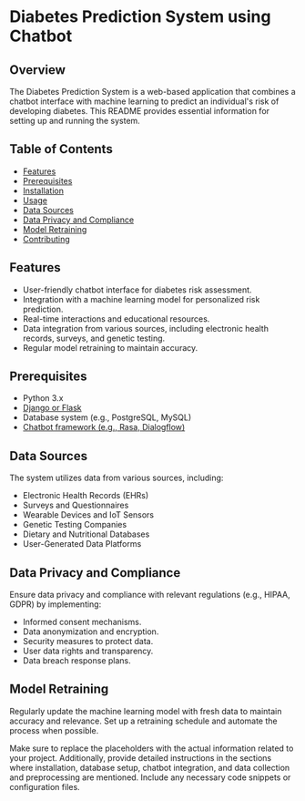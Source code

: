 
# Diabetes Prediction System using Chatbot

## Overview

The Diabetes Prediction System is a web-based application that combines a chatbot interface with machine learning to predict an individual's risk of developing diabetes. This README provides essential information for setting up and running the system.

## Table of Contents

- [Features](#features)
- [Prerequisites](#prerequisites)
- [Installation](#installation)
- [Usage](#usage)
- [Data Sources](#data-sources)
- [Data Privacy and Compliance](#data-privacy-and-compliance)
- [Model Retraining](#model-retraining)
- [Contributing](#contributing)


## Features

- User-friendly chatbot interface for diabetes risk assessment.
- Integration with a machine learning model for personalized risk prediction.
- Real-time interactions and educational resources.
- Data integration from various sources, including electronic health records, surveys, and genetic testing.
- Regular model retraining to maintain accuracy.

## Prerequisites

- Python 3.x
- [Django or Flask](#use-django-or-flask)
- Database system (e.g., PostgreSQL, MySQL)
- [Chatbot framework (e.g., Rasa, Dialogflow)](#chatbot-integration)




## Data Sources

The system utilizes data from various sources, including:
- Electronic Health Records (EHRs)
- Surveys and Questionnaires
- Wearable Devices and IoT Sensors
- Genetic Testing Companies
- Dietary and Nutritional Databases
- User-Generated Data Platforms

## Data Privacy and Compliance

Ensure data privacy and compliance with relevant regulations (e.g., HIPAA, GDPR) by implementing:

- Informed consent mechanisms.
- Data anonymization and encryption.
- Security measures to protect data.
- User data rights and transparency.
- Data breach response plans.

## Model Retraining

Regularly update the machine learning model with fresh data to maintain accuracy and relevance. Set up a retraining schedule and automate the process when possible.



Make sure to replace the placeholders with the actual information related to your project. Additionally, provide detailed instructions in the sections where installation, database setup, chatbot integration, and data collection and preprocessing are mentioned. Include any necessary code snippets or configuration files.
